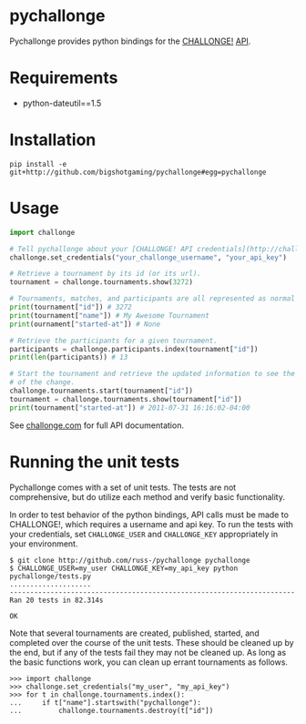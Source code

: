 # pychallonge

Pychallonge provides python bindings for the
[CHALLONGE!](http://challonge.com) [API](http://challonge.com/api).


# Requirements

- python-dateutil==1.5


# Installation

    pip install -e git+http://github.com/bigshotgaming/pychallonge#egg=pychallonge


# Usage

```python
import challonge

# Tell pychallonge about your [CHALLONGE! API credentials](http://challonge.com/api).
challonge.set_credentials("your_challonge_username", "your_api_key")

# Retrieve a tournament by its id (or its url).
tournament = challonge.tournaments.show(3272)

# Tournaments, matches, and participants are all represented as normal Python dicts.
print(tournament["id"]) # 3272
print(tournament["name"]) # My Awesome Tournament
print(ournament["started-at"]) # None

# Retrieve the participants for a given tournament.
participants = challonge.participants.index(tournament["id"])
print(len(participants)) # 13

# Start the tournament and retrieve the updated information to see the effects
# of the change.
challonge.tournaments.start(tournament["id"])
tournament = challonge.tournaments.show(tournament["id"])
print(tournament["started-at"]) # 2011-07-31 16:16:02-04:00
```

See [challonge.com](http://challonge.com/api) for full API documentation.


# Running the unit tests

Pychallonge comes with a set of unit tests. The tests are not comprehensive,
but do utilize each method and verify basic functionality.

In order to test behavior of the python bindings, API calls must be made
to CHALLONGE!, which requires a username and api key. To run the tests
with your credentials, set `CHALLONGE_USER` and `CHALLONGE_KEY` appropriately
in your environment.

    $ git clone http://github.com/russ-/pychallonge pychallonge
    $ CHALLONGE_USER=my_user CHALLONGE_KEY=my_api_key python pychallonge/tests.py
    ....................
    ----------------------------------------------------------------------
    Ran 20 tests in 82.314s

    OK

Note that several tournaments are created, published, started, and completed
over the course of the unit tests. These should be cleaned up by the end, but
if any of the tests fail they may not be cleaned up. As long as the basic
functions work, you can clean up errant tournaments as follows.

    >>> import challonge
    >>> challonge.set_credentials("my_user", "my_api_key")
    >>> for t in challonge.tournaments.index():
    ...     if t["name"].startswith("pychallonge"):
    ...         challonge.tournaments.destroy(t["id"])
